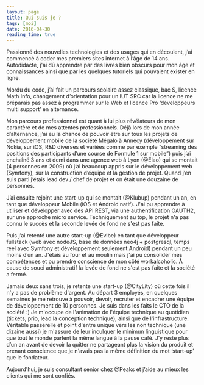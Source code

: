 ```yaml
---
layout: page
title: Qui suis je ?
tags: [moi]
date: 2016-04-30
reading_time: true
---
```

    
Passionné des nouvelles technologies et des usages qui en découlent, j’ai commencé à coder mes premiers sites internet à l’âge de 14 ans. Autodidacte, j'ai dû apprendre par des livres bien obscurs pour mon âge et connaissances ainsi que par les quelques tutoriels qui pouvaient exister en ligne.

Mordu du code, j’ai fait un parcours scolaire assez classique, bac S, licence Math Info, changement d’orientation pour un IUT SRC car la licence ne me préparais pas assez à programmer sur le Web et licence Pro ‘développeurs multi support’ en alternance.

Mon parcours professionnel est quant à lui plus révélateurs de mon caractère et de mes attentes professionnels.
Déjà lors de mon année d’alternance, j’ai eu la chance de pouvoir être sur tous les projets de développement mobile de la société Mégalo à Annecy (développement sur Nokia, sur iOS, R&D diverses et variées comme par exemple “streaming des positions des participants d’une course de Formule 1 sur mobile”) puis j’ai enchaîné 3 ans et demi dans une agence web à Lyon (@Elao) qui se montait (4 personnes en 2009) où j’ai beaucoup appris sur le développement web (Symfony), sur la construction d’équipe et la gestion de projet. Quand j’en suis parti j’étais lead dev / chef de projet et on était une douzaine de personnes.

J’ai ensuite rejoint une start-up qui se montait (@Klubup) pendant un an, en tant que développeur Mobile (iOS et Android natif). J'ai pu apprendre à utiliser et développer avec des API REST, via une authentification OAUTH2, sur une approche micro service. Techniquement au top, le projet n'a pas connu le succès et la seconde levée de fond ne s'est pas faite. 

Puis j’ai retenté une autre start-up (@Evibe) en tant que développeur fullstack (web avec nodeJS, base de données neo4j + postgresql, temps réel avec Symfony et développement seulement Android) pendant un peu moins d’un an. J'étais au four et au moulin mais j'ai pu consolider mes compétences et pu prendre conscience de mon côté  workalcoholic. À cause de souci administratif la levée de fond ne s'est pas faite et la société a fermé.

Jamais deux sans trois, je retente une start-up (@CityLity) où cette fois il n'y a pas de problème d'argent. Au départ 3 employés, en quelques semaines je me retrouve à pouvoir, devoir, recruter et encadrer une équipe de développement de 10 personnes. Je suis dans les faits le CTO de la société :) Je m'occupe de l'animation de l'équipe technique au quotidien (tickets, prio, lead la conception technique), ainsi que de l'infrastructure. Véritable passerelle et point d'entre unique vers les non technique (une dizaine aussi) je m'assure de leur inculquer le minimun linguistique pour que tout le monde parlent la même langue à la pause café. J’y reste plus d’un an avant de devoir la quitter ne partageant plus la vision du produit et prenant conscience que je n'avais pas la même définition du mot ‘start-up’ que le fondateur.

Aujourd'hui, je suis consultant senior chez @Peaks et j’aide au mieux les clients qui me sont confiés.